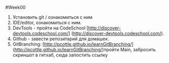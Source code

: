 

#Week00

1. Установить git / ознакомиться с ним
2. IDE/editor, ознакомиться с ним.
3. DevTools - пройти на CodeSchool [http://discover-devtools.codeschool.com/] (http://discover-devtools.codeschool.com/).
4. Github - завести репозитарий для домашек.
5. GitBranching:  [http://pcottle.github.io/learnGitBranching/] (http://pcottle.github.io/learnGitBranching/)пройти Main, 
забросить скриншот в гитхаб, сюда запостить ссылку